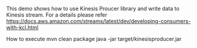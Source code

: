 This demo shows how to use Kinesis Proucer library and write data to Kinesis stream. For a details please refer
https://docs.aws.amazon.com/streams/latest/dev/developing-consumers-with-kcl.html

How to execute
mvn clean package
java -jar target/kinesisproducer.jar